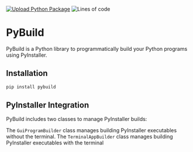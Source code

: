 [![Upload Python Package](https://github.com/A-Boring-Square/PyBuild/actions/workflows/python-publish.yml/badge.svg)](https://github.com/A-Boring-Square/PyBuild/actions/workflows/python-publish.yml)
![Lines of code](https://img.shields.io/tokei/lines/github/A-Boring-Square/PyBuild)
# PyBuild


PyBuild is a Python library to programmatically build your Python programs using PyInstaller.


## Installation


```bash
pip install pybuild
```


## PyInstaller Integration


PyBuild includes two classes to manage PyInstaller builds:

The `GuiProgramBuilder` class manages building PyInstaller executables without the terminal.
The `TerminalAppBuilder` class manages building PyInstaller executables with the terminal
